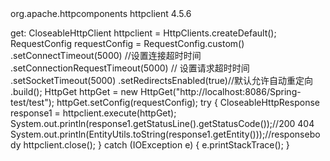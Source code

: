 <dependency>
	<groupId>org.apache.httpcomponents</groupId>
	<artifactId>httpclient</artifactId>
	<version>4.5.6</version>
</dependency>

get:
CloseableHttpClient httpclient = HttpClients.createDefault();
RequestConfig requestConfig = RequestConfig.custom()
        .setConnectTimeout(5000)   //设置连接超时时间
        .setConnectionRequestTimeout(5000) // 设置请求超时时间
        .setSocketTimeout(5000)
        .setRedirectsEnabled(true)//默认允许自动重定向
        .build();
HttpGet httpGet = new HttpGet("http://localhost:8086/Spring-test/test");
httpGet.setConfig(requestConfig);
try {
	CloseableHttpResponse response1 = httpclient.execute(httpGet);
	System.out.println(response1.getStatusLine().getStatusCode());//200 404
	System.out.println(EntityUtils.toString(response1.getEntity()));//responsebody
	httpclient.close();
} catch (IOException e) {
	e.printStackTrace();
}

